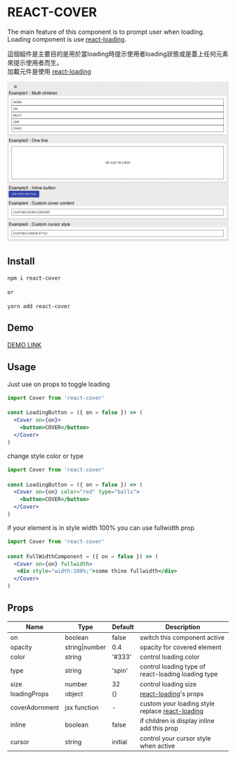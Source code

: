 # REACT-COVER

The main feature of this component is to prompt user when loading.
Loading component is use [react-loading](https://github.com/fakiolinho/react-loading).

這個組件是主要目的是用於當loading時提示使用者loading狀態或是蓋上任何元素來提示使用者而生。\
加載元件是使用 [react-loading](https://github.com/fakiolinho/react-loading)

![image](./demo.gif)

## Install
```
npm i react-cover

or

yarn add react-cover
```

## Demo
[DEMO LINK](https://codesandbox.io/s/react-cover-demo-yv8cw)

## Usage

Just use on props to toggle loading
```jsx
import Cover from 'react-cover'

const LoadingButton = ({ on = false }) => (
  <Cover on={on}>
    <button>COVER</button>
  </Cover>
)
```
change style color or type
```jsx
import Cover from 'react-cover'

const LoadingButton = ({ on = false }) => (
  <Cover on={on} color="red" type="balls">
    <button>COVER</button>
  </Cover>
)
```
if your element is in style width 100% you can use fullwidth prop
```jsx
import Cover from 'react-cover'

const FullWidthComponent = ({ on = false }) => (
  <Cover on={on} fullwidth>
   <div style="width:100%;">some thine fullwidth</div>
  </Cover>
)
```
## Props

|Name|Type|Default|Description| 
|-|-|-|-|
|on|boolean|false|switch this component active|
|opacity|string\|number|0.4|opacity for covered element|
|color|string|'#333'|control loading color |
|type|string|'spin'|control loading type of react-loading loading type|
|size|number|32|control loading size|
|loadingProps|object|{}|[react-loading](https://github.com/fakiolinho/react-loading)'s props|
|coverAdornment|jsx function|-|custom your loading style replace [react-loading](https://github.com/fakiolinho/react-loading)|
|inline|boolean|false|if children is display inline add this prop|
|cursor|string|initial|control your cursor style when active|
